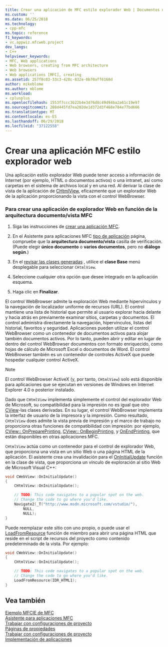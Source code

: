 ```yaml
---
title: Crear una aplicación de MFC estilo explorador Web | Documentos de Microsoft
ms.custom: ''
ms.date: 06/25/2018
ms.technology:
- cpp-mfc
ms.topic: reference
f1_keywords:
- vc.appwiz.mfcweb.project
dev_langs:
- C++
helpviewer_keywords:
- MFC, Web applications
- Web browsers, creating from MFC architecture
- Web browsers
- Web applications [MFC], creating
ms.assetid: 257f8c03-33c3-428c-832e-0b70aff6168d
author: mikeblome
ms.author: mblome
ms.workload:
- cplusplus
ms.openlocfilehash: 1553f7ccc3b22b4e3d76d8c49d94ba2a61c19e97
ms.sourcegitcommit: 208d445fd7ea202de1d372d3f468e784e77bd666
ms.translationtype: MT
ms.contentlocale: es-ES
ms.lasthandoff: 06/29/2018
ms.locfileid: "37122558"
---
```

# <a name="creating-a-web-browser-style-mfc-application"></a>Crear una aplicación MFC estilo explorador web
Una aplicación estilo explorador Web puede tener acceso a información de Internet (por ejemplo, HTML o documentos activos) o una intranet, así como carpetas en el sistema de archivos local y en una red. Al derivar la clase de vista de la aplicación de [CHtmlView](../../mfc/reference/chtmlview-class.md), eficazmente que un explorador Web de la aplicación proporcionando la vista con el control WebBrowser.  
  
### <a name="to-create-a-web-browser-application-based-on-the-mfc-documentview-architecture"></a>Para crear una aplicación de explorador Web en función de la arquitectura documento/vista MFC  
  
1.  Siga las instrucciones de [crear una aplicación MFC](../../mfc/reference/creating-an-mfc-application.md).  
  
2.  En el Asistente para aplicaciones MFC [tipo de aplicación](../../mfc/reference/application-type-mfc-application-wizard.md) página, compruebe que la **arquitectura documento/vista** casilla de verificación. (Puede elegir **único documento** o **varios documentos**, pero no **diálogo según**.)  
  
3.  En el [revisar las clases generadas](../../mfc/reference/generated-classes-mfc-application-wizard.md) , utilice el **clase Base** menú desplegable para seleccionar `CHtmlView`.  
  
4.  Seleccione cualquier otra opción que desee integrado en la aplicación esquema.  
  
5.  Haga clic en **Finalizar**.  
  
 El control WebBrowser admite la exploración Web mediante hipervínculos y la navegación de localizador uniforme de recursos (URL). El control mantiene una lista de historial que permite al usuario explorar hacia delante y hacia atrás en previamente examinar sitios, carpetas y documentos. El control administra directamente la navegación, hipervínculos, listas del historial, favoritos y seguridad. Aplicaciones pueden utilizar el control WebBrowser como un contenedor de documentos activos para alojar también documentos activos. Por lo tanto, pueden abrir y editar en lugar de dentro del control WebBrowser documentos con formato enriquecido, como hojas de cálculo de Microsoft Excel o documentos de Word. El control WebBrowser también es un contenedor de controles ActiveX que puede hospedar cualquier control ActiveX.  
  
> [!NOTE]
>  El control WebBrowser ActiveX (y, por tanto, `CHtmlView`) solo está disponible para aplicaciones que se ejecutan en versiones de Windows en Internet Explorer 4.0 o posterior instalado.  
  
 Dado que `CHtmlView` implementa simplemente el control del explorador Web de Microsoft, su compatibilidad para la impresión no es igual que otro [CView](../../mfc/reference/cview-class.md)-las clases derivadas. En su lugar, el control WebBrowser implementa la interfaz de usuario de la impresora y la impresión. Como resultado, `CHtmlView` does admite la vista previa de impresión y el marco de trabajo no proporciona otras funciones de compatibilidad con impresión: por ejemplo, [CView:: OnPreparePrinting](../../mfc/reference/cview-class.md#onprepareprinting), [CView:: OnBeginPrinting](../../mfc/reference/cview-class.md#onbeginprinting), y [OnEndPrinting](../../mfc/reference/cview-class.md#onendprinting), que están disponibles en otras aplicaciones MFC.  
  
 `CHtmlView` actúa como un contenedor para el control de explorador Web, que proporciona una vista en un sitio Web o una página HTML de la aplicación. El asistente crea una invalidación para el [OnInitialUpdate](../../mfc/reference/cview-class.md#oninitialupdate) función en la clase de vista, que proporciona un vínculo de exploración al sitio Web de Microsoft Visual C++:  
  
```cpp
void CWebView::OnInitialUpdate()  
{  
    CHtmlView::OnInitialUpdate();

    // TODO: This code navigates to a popular spot on the web.
    // Change the code to go where you'd like.  
    Navigate2(_T("http://www.msdn.microsoft.com/vstudio/"),
        NULL,
        NULL);
}
```

Puede reemplazar este sitio con uno propio, o puede usar el [LoadFromResource](../../mfc/reference/chtmlview-class.md#loadfromresource) función de miembro para abrir una página HTML que reside en el script de recursos del proyecto como contenido predeterminado de la vista. Por ejemplo:  
  
```cpp
void CWebView::OnInitialUpdate()  
{  
    CHtmlView::OnInitialUpdate();

    // TODO: This code navigates to a popular spot on the web.
    // Change the code to go where you'd like.  
    LoadFromResource(IDR_HTML1);
}
```  
  
## <a name="see-also"></a>Vea también  
 [Ejemplo MFCIE de MFC](http://msdn.microsoft.com/en-us/7391aa0c-fca8-4994-a6c9-6c5c7470fba0)   
 [Asistente para aplicaciones MFC](../../mfc/reference/mfc-application-wizard.md)   
 [Trabajar con configuraciones de proyecto](../../ide/working-with-project-properties.md)   
 [Páginas de propiedades](../../ide/property-pages-visual-cpp.md)   
 [Trabajar con configuraciones de proyecto](../../ide/working-with-project-properties.md)   
 [Implementación de aplicaciones](http://msdn.microsoft.com/en-us/4ff8881d-0daf-47e7-bfe7-774c625031b4)

